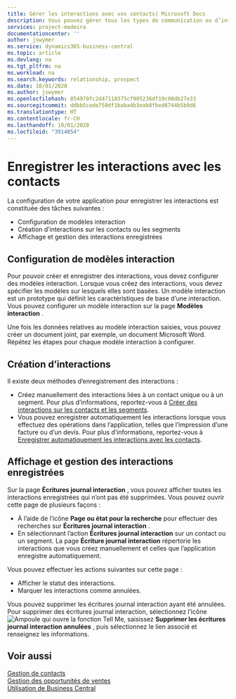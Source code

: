 ```yaml
---
title: Gérer les interactions avec vos contacts| Microsoft Docs
description: Vous pouvez gérer tous les types de communication ou d’interactions entre votre société et vos contacts. Par exemple, une communication par lettre, par téléphone, lors de réunions, etc.
services: project-madeira
documentationcenter: ''
author: jswymer
ms.service: dynamics365-business-central
ms.topic: article
ms.devlang: na
ms.tgt_pltfrm: na
ms.workload: na
ms.search.keywords: relationship, prospect
ms.date: 10/01/2020
ms.author: jswymer
ms.openlocfilehash: 854970fc2d47110375cf905236df19c90db27e33
ms.sourcegitcommit: ddbb5cede750df1baba4b3eab8fbed6744b5b9d6
ms.translationtype: HT
ms.contentlocale: fr-CH
ms.lasthandoff: 10/01/2020
ms.locfileid: "3914054"
---
```

# <a name="record-interactions-with-contacts"></a>Enregistrer les interactions avec les contacts
La configuration de votre application pour enregistrer les interactions est constituée des tâches suivantes :

* Configuration de modèles interaction  
* Création d’interactions sur les contacts ou les segments  
* Affichage et gestion des interactions enregistrées  

##  <a name="setting-up-interaction-templates"></a>Configuration de modèles interaction
Pour pouvoir créer et enregistrer des interactions, vous devez configurer des modèles interaction. Lorsque vous créez des interactions, vous devez spécifier les modèles sur lesquels elles sont basées. Un modèle interaction est un prototype qui définit les caractéristiques de base d’une interaction.
Vous pouvez configurer un modèle interaction sur la page **Modèles interaction** .

Une fois les données relatives au modèle interaction saisies, vous pouvez créer un document joint, par exemple, un document Microsoft Word. Répétez les étapes pour chaque modèle interaction à configurer.  

## <a name="creating-interactions"></a>Création d’interactions
Il existe deux méthodes d’enregistrement des interactions :

* Créez manuellement des interactions liées à un contact unique ou à un segment. Pour plus d’informations, reportez-vous à [Créer des interactions sur les contacts et les segments](marketing-how-create-interactions.md).  
* Vous pouvez enregistrer automatiquement les interactions lorsque vous effectuez des opérations dans l’application, telles que l’impression d’une facture ou d’un devis. Pour plus d’informations, reportez-vous à [Enregistrer automatiquement les interactions avec les contacts](marketing-auto-record-interactions.md).

## <a name="viewing-and-managing-recorded-interactions"></a>Affichage et gestion des interactions enregistrées
Sur la page **Écritures journal interaction** , vous pouvez afficher toutes les interactions enregistrées qui n’ont pas été supprimées. Vous pouvez ouvrir cette page de plusieurs façons :

* À l’aide de l’icône **Page ou état pour la recherche** pour effectuer des recherches sur **Écritures journal interaction** .
* En sélectionnant l’action **Écritures journal interaction** sur un contact ou un segment.
  La page **Écriture journal interaction** répertorie les interactions que vous créez manuellement et celles que l’application enregistre automatiquement.

Vous pouvez effectuer les actions suivantes sur cette page :

* Afficher le statut des interactions.
* Marquer les interactions comme annulées.

Vous pouvez supprimer les écritures journal interaction ayant été annulées. Pour supprimer des écritures journal interaction, sélectionnez l’icône ![Ampoule qui ouvre la fonction Tell Me](media/ui-search/search_small.png "Dites-moi ce que vous voulez faire"), saisissez **Supprimer les écritures journal interaction annulées** , puis sélectionnez le lien associé et renseignez les informations.

## <a name="see-also"></a>Voir aussi
[Gestion de contacts](marketing-contacts.md)  
[Gestion des opportunités de ventes](marketing-manage-sales-opportunities.md)  
[Utilisation de Business Central](ui-work-product.md)  
